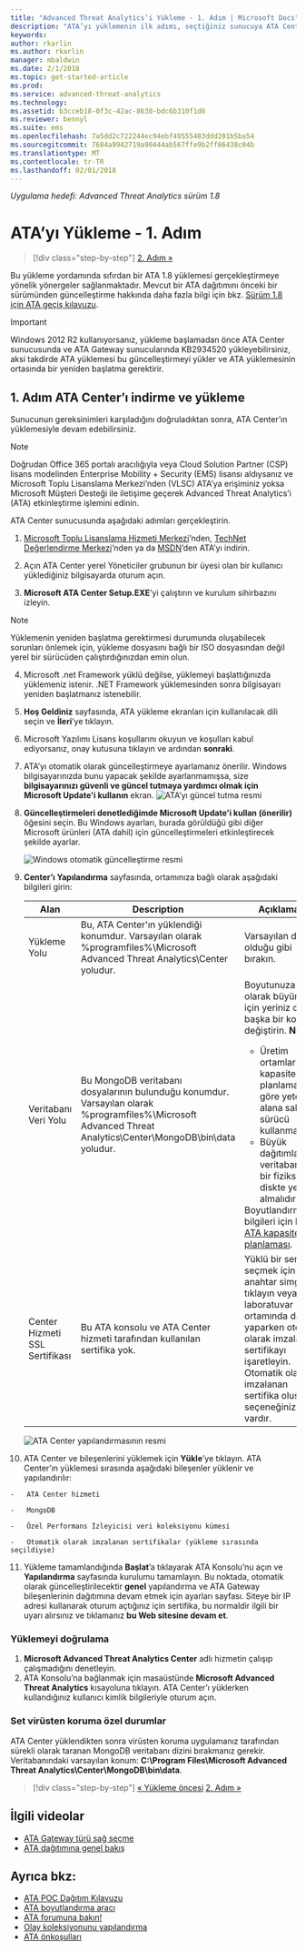 ```yaml
---
title: "Advanced Threat Analytics’i Yükleme - 1. Adım | Microsoft Docs"
description: "ATA’yı yüklemenin ilk adımı, seçtiğiniz sunucuya ATA Center’ı indirmeyi ve yüklemeyi kapsar."
keywords: 
author: rkarlin
ms.author: rkarlin
manager: mbaldwin
ms.date: 2/1/2018
ms.topic: get-started-article
ms.prod: 
ms.service: advanced-threat-analytics
ms.technology: 
ms.assetid: b3cceb18-0f3c-42ac-8630-bdc6b310f1d6
ms.reviewer: bennyl
ms.suite: ems
ms.openlocfilehash: 7a5dd2c722244ec94ebf49555483ddd201b5ba54
ms.sourcegitcommit: 7684a9942719a90444ab567ffe9b2ff86438c04b
ms.translationtype: MT
ms.contentlocale: tr-TR
ms.lasthandoff: 02/01/2018
---
```

*Uygulama hedefi: Advanced Threat Analytics sürüm 1.8*


# <a name="install-ata---step-1"></a>ATA’yı Yükleme - 1. Adım

>[!div class="step-by-step"]
[2. Adım »](install-ata-step2.md)

Bu yükleme yordamında sıfırdan bir ATA 1.8 yüklemesi gerçekleştirmeye yönelik yönergeler sağlanmaktadır. Mevcut bir ATA dağıtımını önceki bir sürümünden güncelleştirme hakkında daha fazla bilgi için bkz. [Sürüm 1.8 için ATA geçiş kılavuzu](ata-update-1.8-migration-guide.md).

> [!IMPORTANT] 
> Windows 2012 R2 kullanıyorsanız, yükleme başlamadan önce ATA Center sunucusunda ve ATA Gateway sunucularında KB2934520 yükleyebilirsiniz, aksi takdirde ATA yüklemesi bu güncelleştirmeyi yükler ve ATA yüklemesinin ortasında bir yeniden başlatma gerektirir.

## <a name="step-1-download-and-install-the-ata-center"></a>1. Adım ATA Center’ı indirme ve yükleme
Sunucunun gereksinimleri karşıladığını doğruladıktan sonra, ATA Center’ın yüklemesiyle devam edebilirsiniz.
    
> [!NOTE]
>Doğrudan Office 365 portalı aracılığıyla veya Cloud Solution Partner (CSP) lisans modelinden Enterprise Mobility + Security (EMS) lisansı aldıysanız ve Microsoft Toplu Lisanslama Merkezi’nden (VLSC) ATA’ya erişiminiz yoksa Microsoft Müşteri Desteği ile iletişime geçerek Advanced Threat Analytics’i (ATA) etkinleştirme işlemini edinin.

ATA Center sunucusunda aşağıdaki adımları gerçekleştirin.

1.  [Microsoft Toplu Lisanslama Hizmeti Merkezi](https://www.microsoft.com/Licensing/servicecenter/default.aspx)’nden, [TechNet Değerlendirme Merkezi](http://www.microsoft.com/evalcenter/)’nden ya da [MSDN](https://msdn.microsoft.com/subscriptions/downloads)’den ATA’yı indirin.

2.  Açın ATA Center yerel Yöneticiler grubunun bir üyesi olan bir kullanıcı yüklediğiniz bilgisayarda oturum açın.

3.  **Microsoft ATA Center Setup.EXE**’yi çalıştırın ve kurulum sihirbazını izleyin.

> [!NOTE]   
> Yüklemenin yeniden başlatma gerektirmesi durumunda oluşabilecek sorunları önlemek için, yükleme dosyasını bağlı bir ISO dosyasından değil yerel bir sürücüden çalıştırdığınızdan emin olun.   

4.  Microsoft .net Framework yüklü değilse, yüklemeyi başlattığınızda yüklemeniz istenir. .NET Framework yüklemesinden sonra bilgisayarı yeniden başlatmanız istenebilir.
5.  **Hoş Geldiniz** sayfasında, ATA yükleme ekranları için kullanılacak dili seçin ve **İleri**’ye tıklayın.

6.  Microsoft Yazılımı Lisans koşullarını okuyun ve koşulları kabul ediyorsanız, onay kutusuna tıklayın ve ardından **sonraki**.

7.  ATA’yı otomatik olarak güncelleştirmeye ayarlamanız önerilir. Windows bilgisayarınızda bunu yapacak şekilde ayarlanmamışsa, size **bilgisayarınızı güvenli ve güncel tutmaya yardımcı olmak için Microsoft Update'i kullanın** ekran. 
    ![ATA’yı güncel tutma resmi](media/ata_ms_update.png)

8. **Güncelleştirmeleri denetlediğimde Microsoft Update'i kullan (önerilir)** öğesini seçin. Bu Windows ayarları, burada görüldüğü gibi diğer Microsoft ürünleri (ATA dahil) için güncelleştirmeleri etkinleştirecek şekilde ayarlar. 

    ![Windows otomatik güncelleştirme resmi](media/ata_installupdatesautomatically.png)

8.  **Center’ı Yapılandırma** sayfasında, ortamınıza bağlı olarak aşağıdaki bilgileri girin:

    |Alan|Description|Açıklamalar|
    |---------|---------------|------------|
    |Yükleme Yolu|Bu, ATA Center'ın yüklendiği konumdur. Varsayılan olarak %programfiles%\Microsoft Advanced Threat Analytics\Center yoludur.|Varsayılan değeri olduğu gibi bırakın.|
    |Veritabanı Veri Yolu|Bu MongoDB veritabanı dosyalarının bulunduğu konumdur. Varsayılan olarak %programfiles%\Microsoft Advanced Threat Analytics\Center\MongoDB\bin\data yoludur.|Boyutunuza bağlı olarak büyümek için yeriniz olan başka bir konumla değiştirin. **Not:** <ul><li>Üretim ortamlarında, kapasite planlamasına göre yeterli alana sahip bir sürücü kullanmalısınız.</li><li>Büyük dağıtımlar için veritabanı ayrı bir fiziksel diskte yer almalıdır.</li></ul>Boyutlandırma bilgileri için bkz. [ATA kapasite planlaması](ata-capacity-planning.md).|
    |Center Hizmeti SSL Sertifikası|Bu ATA konsolu ve ATA Center hizmeti tarafından kullanılan sertifika yok.|Yüklü bir sertifika seçmek için anahtar simgesine tıklayın veya laboratuvar ortamında dağıtım yaparken otomatik olarak imzalanan sertifikayı işaretleyin. Otomatik olarak imzalanan sertifika oluşturma seçeneğiniz vardır.|
        
    ![ATA Center yapılandırmasının resmi](media/ATA-Center-Configuration.png)

10.  ATA Center ve bileşenlerini yüklemek için **Yükle**’ye tıklayın.
    ATA Center’ın yüklemesi sırasında aşağıdaki bileşenler yüklenir ve yapılandırılır:

    -   ATA Center hizmeti

    -   MongoDB

    -   Özel Performans İzleyicisi veri koleksiyonu kümesi

    -   Otomatik olarak imzalanan sertifikalar (yükleme sırasında seçildiyse)

11.  Yükleme tamamlandığında **Başlat**’a tıklayarak ATA Konsolu’nu açın ve **Yapılandırma** sayfasında kurulumu tamamlayın.
Bu noktada, otomatik olarak güncelleştirilecektir **genel** yapılandırma ve ATA Gateway bileşenlerinin dağıtımına devam etmek için ayarları sayfası.
Siteye bir IP adresi kullanarak oturum açtığınız için sertifika, bu normaldir ilgili bir uyarı alırsınız ve tıklamanız **bu Web sitesine devam et**.

### <a name="validate-installation"></a>Yüklemeyi doğrulama

1.  **Microsoft Advanced Threat Analytics Center** adlı hizmetin çalışıp çalışmadığını denetleyin.
2.  ATA Konsolu’na bağlanmak için masaüstünde **Microsoft Advanced Threat Analytics** kısayoluna tıklayın. ATA Center’ı yüklerken kullandığınız kullanıcı kimlik bilgileriyle oturum açın.

### <a name="set-anti-virus-exclusions"></a>Set virüsten koruma özel durumlar

ATA Center yüklendikten sonra virüsten koruma uygulamanız tarafından sürekli olarak taranan MongoDB veritabanı dizini bırakmanız gerekir. Veritabanındaki varsayılan konum: **C:\Program Files\Microsoft Advanced Threat Analytics\Center\MongoDB\bin\data**.



>[!div class="step-by-step"]
[« Yükleme öncesi](configure-port-mirroring.md)
[2. Adım »](install-ata-step2.md)

## <a name="related-videos"></a>İlgili videolar
- [ATA Gateway türü sağ seçme](https://channel9.msdn.com/Shows/Microsoft-Security/ATA-Deployment-Choose-the-Right-Gateway-Type)
- [ATA dağıtımına genel bakış](https://channel9.msdn.com/Shows/Microsoft-Security/Overview-of-ATA-Deployment-in-10-Minutes)


## <a name="see-also"></a>Ayrıca bkz:
- [ATA POC Dağıtım Kılavuzu](http://aka.ms/atapoc)
- [ATA boyutlandırma aracı](http://aka.ms/atasizingtool)
- [ATA forumuna bakın!](https://social.technet.microsoft.com/Forums/security/home?forum=mata)
- [Olay koleksiyonunu yapılandırma](configure-event-collection.md)
- [ATA önkoşulları](ata-prerequisites.md)

